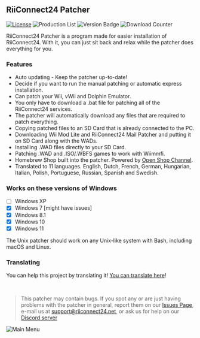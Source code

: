 ## RiiConnect24 Patcher
[![License](https://img.shields.io/github/license/riiconnect24/RiiConnect24-Patcher.svg?style=flat-square)](http://www.gnu.org/licenses/gpl-3.0)
![Production List](https://img.shields.io/discord/206934458954153984.svg?style=flat-square)
![Version Badge](https://img.shields.io/github/release/riiconnect24/RiiConnect24-Patcher.svg?style=flat-square)
![Download Counter](https://img.shields.io/github/downloads/RiiConnect24/RiiConnect24-Patcher/total.svg?style=flat-square)

RiiConnect24 Patcher is a program made for easier installation of RiiConnect24. With it, you can just sit back and relax while the patcher does everything for you.

### Features
* Auto updating - Keep the patcher up-to-date!
* Decide if you want to run the manual patching or automatic express installation.
* Can patch your Wii, vWii and Dolphin Emulator.
* You only have to download a .bat file for patching all of the RiiConnect24 services.
* The patcher will automatically download any files that are required to patch everything.
* Copying patched files to an SD Card that is already connected to the PC.
* Downloading Wii Mod Lite and RiiConnect24 Mail Patcher and putting it on SD Card along with the WADs.
* Installing .WAD files directly to your SD Card.
* Patching .WAD and .ISO/.WBFS games to work with Wiimmfi.
* Homebrew Shop built into the patcher. Powered by [Open Shop Channel](https://oscwii.org/).
* Translated to 11 languages. English, Dutch, French, German, Hungarian, Italian, Polish, Portuguese, Russian, Spanish and Swedish.

### Works on these versions of Windows
- [ ] Windows XP
- [X] Windows 7 [might have issues]
- [X] Windows 8.1
- [X] Windows 10
- [X] Windows 11

The Unix patcher should work on any Unix-like system with Bash, including macOS and Linux.

### Translating
You can help this project by translating it! [You can translate here](https://crowdin.com/project/riiconnect24-patcher)!

<br>

>This patcher may contain bugs. If you spot any or are just having problems with the patcher in general, report them on our [Issues Page](https://github.com/RiiConnect24/RiiConnect24-Patcher/issues), e-mail us at [support@riiconnect24.net](mailto:support@riiconnect24.net), or ask us for help on our [Discord server](https://discord.gg/rc24)

![Main Menu](https://patcher.rc24.xyz/update/RiiConnect24-Patcher/v1/jpg/rc24_patcher_menu.gif)

